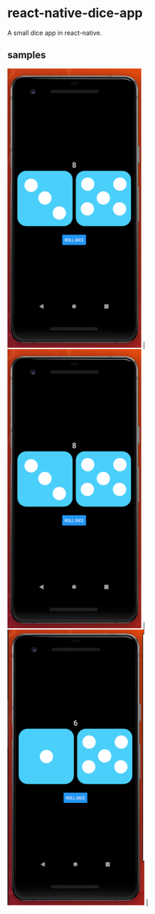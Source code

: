 # react-native-dice-app
A small dice app in react-native.

## samples
![alt text](https://github.com/mayuraitavadekar/react-native-dice-app/blob/master/first.png "Logo Title Text 1")
|![alt text](https://github.com/mayuraitavadekar/react-native-dice-app/blob/master/first.png "Logo Title Text 1")
|![alt text](https://github.com/mayuraitavadekar/react-native-dice-app/blob/master/second.png "Logo Title Text 1")
|
